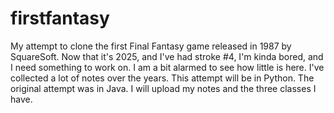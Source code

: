 # firstfantasy
My attempt to clone the first Final Fantasy game released in 1987 by SquareSoft.  Now that it's 2025, and I've had stroke #4, I'm kinda bored, and I need something to work on.  I am a bit alarmed to see how little is here.  I've collected a lot of notes over the years.  This attempt will be in Python.  The original attempt was in Java.  I will upload my notes and the three classes I have.

